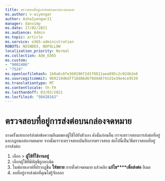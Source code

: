 ```yaml
---
title: ตรวจสอบที่อยู่การส่งต่อบนกล่องจดหมาย
ms.author: v-aiyengar
author: AshaIyengar21
manager: dansimp
ms.date: 17/02/2021
ms.audience: Admin
ms.topic: article
ms.service: o365-administration
ROBOTS: NOINDEX, NOFOLLOW
localization_priority: Normal
ms.collection: Adm_O365
ms.custom:
- "9002486"
- "7524"
ms.openlocfilehash: 1b0a6c8fe368196f2d1f9811aea895c2c024b2e6
ms.sourcegitcommit: 969219d6dff18d86d679d4d8741d1e39e4ce9539
ms.translationtype: MT
ms.contentlocale: th-TH
ms.lasthandoff: 03/03/2021
ms.locfileid: "50428162"
---
```

# <a name="check-for-forwarding-addresses-on-mailboxes"></a>ตรวจสอบที่อยู่การส่งต่อบนกล่องจดหมาย

บางครั้งแฮกเกอร์ส่งต่อข้อความอีเมลของผู้ใช้ไปยังตัวเอง ดังนั้นก่อนอื่น เราจะตรวจสอบการส่งต่อที่อยู่และกฎบนกล่องจดหมาย จากนั้นเราจะตรวจสอบบันทึกการตรวจสอบ ต่อไปนี้เป็นวิธีตรวจสอบที่อยู่การส่งต่อ:

1. เลือก  >  **ผู้ใช้ที่ใช้งานอยู่**
1. เลือกผู้ใช้ที่มีบัญชีถูกละเมิด
1. ในฟลายเอาท์ที่ปรากฏขึ้น **ให้ขยาย** การตั้งค่าจดหมาย แล้วคลิก **แก้ไข****เพื่อส่งต่อ** อีเมล
1. ลบที่อยู่การส่งต่อที่คุณไม่รู้จักออก